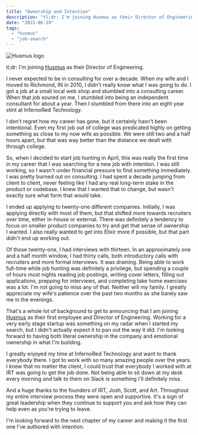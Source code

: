 ```yaml
---
title: "Ownership and Intention"
description: "tl;dr: I'm joining Husmus as their Director of Engineering."
date: "2021-06-19"
tags: 
  - "husmus"
  - "job-search"
---
```


![Husmus logo](https://brianmeekerme.files.wordpress.com/2021/06/husmus_logo_large.png?w=1024)

tl;dr: I'm joining [Husmus](https://husmus.net/) as their Director of Engineering.

  
I never expected to be in consulting for over a decade. When my wife and I moved to Richmond, IN in 2010, I didn't really know what I was going to do. I got a job at a small local web shop and stumbled into a consulting career. When that job soured on me, I stumbled into being an independent consultant for about a year. Then I stumbled from there into an eight year stint at InfernoRed Technology.

  
I don't regret how my career has gone, but it certainly hasn't been intentional. Even my first job out of college was predicated highly on getting something as close to my now wife as possible. We were still two and a half hours apart, but that was way better than the distance we dealt with through college.

  
So, when I decided to start job hunting in April, this was really the first time in my career that I was searching for a new job with intention. I was still working, so I wasn't under financial pressure to find something immediately. I was pretty burned out on consulting. I had spent a decade jumping from client to client, never feeling like I had any real long-term stake in the product or codebase. I knew that I wanted that to change, but wasn't exactly sure what form that would take.

  
I ended up applying to twenty-one different companies. Initially, I was applying directly with most of them, but that shifted more towards recruiters over time, either in-house or external. There was definitely a tendency to focus on smaller product companies to try and get that sense of ownership I wanted. I also really wanted to get into Elixir more if possible, but that part didn't end up working out.

  
Of those twenty-one, I had interviews with thirteen. In an approximately one and a half month window, I had thirty calls, both introductory calls with recruiters and more formal interviews. It was draining. Being able to work full-time while job hunting was definitely a privilege, but spending a couple of hours most nights reading job postings, writing cover letters, filling out applications, prepping for interviews, and completing take home exercises was a lot. I'm not going to miss any of that. Neither will my family. I greatly appreciate my wife's patience over the past two months as she barely saw me in the evenings.

  
That's a whole lot of background to get to announcing that I am joining [Husmus](https://husmus.net/) as their first employee and Director of Engineering. Working for a very early stage startup was something on my radar when I started my search, but I didn't actually expect it to pan out the way it did. I'm looking forward to having both literal ownership in the company and emotional ownership in what I'm building.

  
I greatly enjoyed my time at InfernoRed Technology and want to thank everybody there. I got to work with so many amazing people over the years. I knew that no matter the client, I could trust that everybody I worked with at IRT was going to get the job done. Not being able to sit down at my desk every morning and talk to them on Slack is something I'll definitely miss.

  
And a huge thanks to the founders of IRT, Josh, Scott, and Art. Throughout my entire interview process they were open and supportive. It's a sign of great leadership when they continue to support you and ask how they can help even as you're trying to leave.  

I'm looking forward to the next chapter of my career and making it the first one I've authored with intention.

